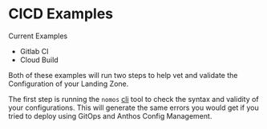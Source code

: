 # CICD Examples

Current Examples

- Gitlab CI
- Cloud Build

Both of these examples will run two steps to help vet and validate the Configuration of your Landing Zone.

The first step is running the `nomos` [cli](https://cloud.google.com/anthos-config-management/docs/how-to/nomos-command#vet) tool to check the syntax and validity of your configurations. This will generate the same errors you would get if you tried to deploy using GitOps and Anthos Config Management.
